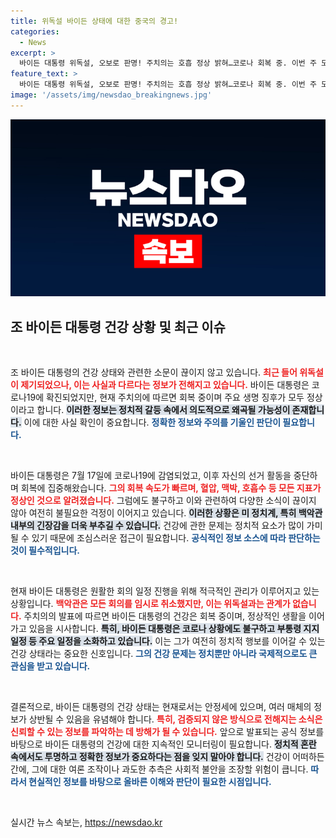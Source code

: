 ```yaml
---
title: 위독설 바이든 상태에 대한 중국의 경고!
categories:
  - News
excerpt: >
  바이든 대통령 위독설, 오보로 판명! 주치의는 호흡 정상 밝혀…코로나 회복 중. 이번 주 모든 회의 잠정 취소된 상태, 국민의 관심 집중!
feature_text: >
  바이든 대통령 위독설, 오보로 판명! 주치의는 호흡 정상 밝혀…코로나 회복 중. 이번 주 모든 회의 잠정 취소된 상태, 국민의 관심 집중!
image: '/assets/img/newsdao_breakingnews.jpg'
---
```


<p><img src="/assets/img/newsdao_breakingnews.jpg" alt="koreaapp 속보" /></p>

<h2 data-ke-size="size26">조 바이든 대통령 건강 상황 및 최근 이슈</h2>

<p data-ke-size="size16">&nbsp;</p>

<p>조 바이든 대통령의 건강 상태와 관련한 소문이 끊이지 않고 있습니다. <b><span style="color: #ee2323;">최근 들어 위독설이 제기되었으나, 이는 사실과 다르다는 정보가 전해지고 있습니다.</span></b> 바이든 대통령은 코로나19에 확진되었지만, 현재 주치의에 따르면 회복 중이며 주요 생명 징후가 모두 정상이라고 합니다. <b><span style="background-color: #21538527;">이러한 정보는 정치적 갈등 속에서 의도적으로 왜곡될 가능성이 존재합니다.</span></b> 이에 대한 사실 확인이 중요합니다. <b><span style="color: #1a5490;">정확한 정보와 주의를 기울인 판단이 필요합니다.</span></b></p>

<p data-ke-size="size16">&nbsp;</p>

<p>바이든 대통령은 7월 17일에 코로나19에 감염되었고, 이후 자신의 선거 활동을 중단하며 회복에 집중해왔습니다. <b><span style="color: #ee2323;">그의 회복 속도가 빠르며, 혈압, 맥박, 호흡수 등 모든 지표가 정상인 것으로 알려졌습니다.</span></b> 그럼에도 불구하고 이와 관련하여 다양한 소식이 끊이지 않아 여전히 불필요한 걱정이 이어지고 있습니다. <b><span style="background-color: #21538527;">이러한 상황은 미 정치계, 특히 백악관 내부의 긴장감을 더욱 부추길 수 있습니다.</span></b> 건강에 관한 문제는 정치적 요소가 많이 가미될 수 있기 때문에 조심스러운 접근이 필요합니다. <b><span style="color: #1a5490;">공식적인 정보 소스에 따라 판단하는 것이 필수적입니다.</span></b></p>

<p data-ke-size="size16">&nbsp;</p>

<p>현재 바이든 대통령은 원활한 회의 일정 진행을 위해 적극적인 관리가 이루어지고 있는 상황입니다. <b><span style="color: #ee2323;">백악관은 모든 회의를 임시로 취소했지만, 이는 위독설과는 관계가 없습니다.</span></b> 주치의의 발표에 따르면 바이든 대통령의 건강은 회복 중이며, 정상적인 생활을 이어가고 있음을 시사합니다. <b><span style="background-color: #21538527;">특히, 바이든 대통령은 코로나 상황에도 불구하고 부통령 지지 일정 등 주요 일정을 소화하고 있습니다.</span></b> 이는 그가 여전히 정치적 행보를 이어갈 수 있는 건강 상태라는 중요한 신호입니다. <b><span style="color: #1a5490;">그의 건강 문제는 정치뿐만 아니라 국제적으로도 큰 관심을 받고 있습니다.</span></b></p>

<p data-ke-size="size16">&nbsp;</p>

<p>결론적으로, 바이든 대통령의 건강 상태는 현재로서는 안정세에 있으며, 여러 매체의 정보가 상반될 수 있음을 유념해야 합니다. <b><span style="color: #ee2323;">특히, 검증되지 않은 방식으로 전해지는 소식은 신뢰할 수 있는 정보를 파악하는 데 방해가 될 수 있습니다.</span></b> 앞으로 발표되는 공식 정보를 바탕으로 바이든 대통령의 건강에 대한 지속적인 모니터링이 필요합니다. <b><span style="background-color: #21538527;">정치적 혼란 속에서도 투명하고 정확한 정보가 중요하다는 점을 잊지 말아야 합니다.</span></b> 건강이 어떠하든 간에, 그에 대한 여론 조작이나 과도한 추측은 사회적 불안을 조장할 위험이 큽니다. <b><span style="color: #1a5490;">따라서 현실적인 정보를 바탕으로 올바른 이해와 판단이 필요한 시점입니다.</span></b></p>

<p data-ke-size="size16">&nbsp;</p>
실시간 뉴스 속보는, <a href="https://newsdao.kr" rel="dofollow">https://newsdao.kr</a>


